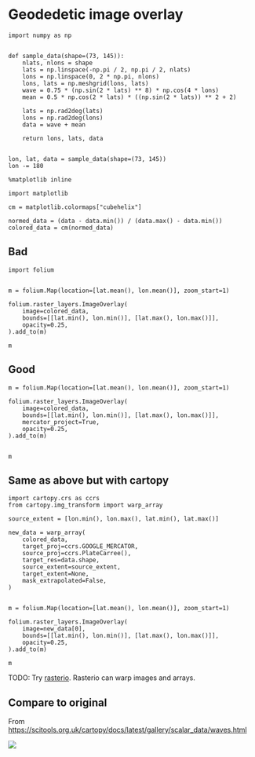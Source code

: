 # Geodedetic image overlay

```{code-cell} ipython3
import numpy as np


def sample_data(shape=(73, 145)):
    nlats, nlons = shape
    lats = np.linspace(-np.pi / 2, np.pi / 2, nlats)
    lons = np.linspace(0, 2 * np.pi, nlons)
    lons, lats = np.meshgrid(lons, lats)
    wave = 0.75 * (np.sin(2 * lats) ** 8) * np.cos(4 * lons)
    mean = 0.5 * np.cos(2 * lats) * ((np.sin(2 * lats)) ** 2 + 2)

    lats = np.rad2deg(lats)
    lons = np.rad2deg(lons)
    data = wave + mean

    return lons, lats, data


lon, lat, data = sample_data(shape=(73, 145))
lon -= 180
```

```{code-cell} ipython3
%matplotlib inline

import matplotlib

cm = matplotlib.colormaps["cubehelix"]

normed_data = (data - data.min()) / (data.max() - data.min())
colored_data = cm(normed_data)
```

## Bad

```{code-cell} ipython3
import folium


m = folium.Map(location=[lat.mean(), lon.mean()], zoom_start=1)

folium.raster_layers.ImageOverlay(
    image=colored_data,
    bounds=[[lat.min(), lon.min()], [lat.max(), lon.max()]],
    opacity=0.25,
).add_to(m)

m
```

## Good

```{code-cell} ipython3
m = folium.Map(location=[lat.mean(), lon.mean()], zoom_start=1)

folium.raster_layers.ImageOverlay(
    image=colored_data,
    bounds=[[lat.min(), lon.min()], [lat.max(), lon.max()]],
    mercator_project=True,
    opacity=0.25,
).add_to(m)


m
```

## Same as above but with cartopy

```{code-cell} ipython3
import cartopy.crs as ccrs
from cartopy.img_transform import warp_array

source_extent = [lon.min(), lon.max(), lat.min(), lat.max()]

new_data = warp_array(
    colored_data,
    target_proj=ccrs.GOOGLE_MERCATOR,
    source_proj=ccrs.PlateCarree(),
    target_res=data.shape,
    source_extent=source_extent,
    target_extent=None,
    mask_extrapolated=False,
)


m = folium.Map(location=[lat.mean(), lon.mean()], zoom_start=1)

folium.raster_layers.ImageOverlay(
    image=new_data[0],
    bounds=[[lat.min(), lon.min()], [lat.max(), lon.max()]],
    opacity=0.25,
).add_to(m)

m
```

TODO: Try [rasterio](https://github.com/mapbox/rasterio/blob/ca75cf0a842943c1b3da4522e6ea3500215130fd/docs/reproject.rst).  Rasterio can warp images and arrays.


## Compare to original

From https://scitools.org.uk/cartopy/docs/latest/gallery/scalar_data/waves.html

![](https://scitools.org.uk/cartopy/docs/v0.16/_images/sphx_glr_waves_001.png)
